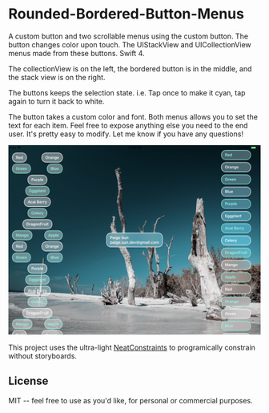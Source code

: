 # Rounded-Bordered-Button-Menus
A custom button and two scrollable menus using the custom button. The button changes color upon touch. The UIStackView and UICollectionView menus made from these buttons. Swift 4.

The collectionView is on the left, the bordered button is in the middle, and the stack view is on the right.

The buttons keeps the selection state. i.e. Tap once to make it cyan, tap again to turn it back to white.

The button takes a custom color and font. Both menus allows you to set the text for each item. Feel free to expose anything else you need to the end user. It's pretty easy to modify. Let me know if you have any questions!

![demo][demo]

[demo]: https://github.com/p-sun/Rounded-Bordered-Button-Menus/blob/master/screenshot.png

This project uses the ultra-light [NeatConstraints](https://github.com/p-sun/NeatConstraints) to programically constrain without storyboards.

## License
MIT -- feel free to use as you'd like, for personal or commercial purposes.
